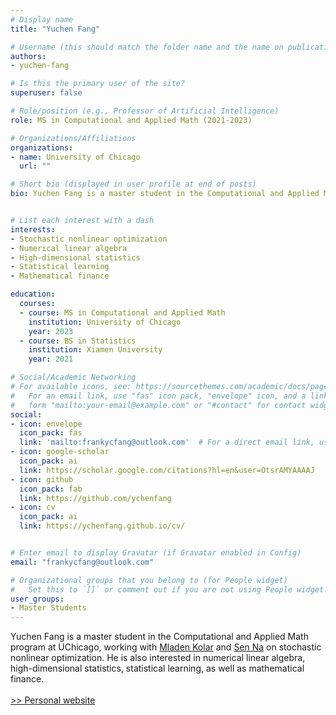 ```yaml
---
# Display name
title: "Yuchen Fang"

# Username (this should match the folder name and the name on publications)
authors:
- yuchen-fang

# Is this the primary user of the site?
superuser: false

# Role/position (e.g., Professor of Artificial Intelligence)
role: MS in Computational and Applied Math (2021-2023)

# Organizations/Affiliations
organizations:
- name: University of Chicago
  url: ""

# Short bio (displayed in user profile at end of posts)
bio: Yuchen Fang is a master student in the Computational and Applied Math program at UChicago, working with Mladen Kolar and Sen Na on stochastic nonlinear optimization. He is also interested in numerical linear algebra, high-dimensional statistics, statistical learning, as well as mathematical finance.


# List each interest with a dash
interests:
- Stochastic nonlinear optimization
- Numerical linear algebra
- High-dimensional statistics
- Statistical learning
- Mathematical finance

education:
  courses:
  - course: MS in Computational and Applied Math
    institution: University of Chicago
    year: 2023  
  - course: BS in Statistics
    institution: Xiamen University
    year: 2021

# Social/Academic Networking
# For available icons, see: https://sourcethemes.com/academic/docs/page-builder/#icons
#   For an email link, use "fas" icon pack, "envelope" icon, and a link in the
#   form "mailto:your-email@example.com" or "#contact" for contact widget.
social:
- icon: envelope
  icon_pack: fas
  link: 'mailto:frankycfang@outlook.com'  # For a direct email link, use "mailto:test@example.org".
- icon: google-scholar
  icon_pack: ai
  link: https://scholar.google.com/citations?hl=en&user=OtsrAMYAAAAJ
- icon: github
  icon_pack: fab
  link: https://github.com/ychenfang
- icon: cv
  icon_pack: ai
  link: https://ychenfang.github.io/cv/


# Enter email to display Gravatar (if Gravatar enabled in Config)
email: "frankycfang@outlook.com"

# Organizational groups that you belong to (for People widget)
#   Set this to `[]` or comment out if you are not using People widget.
user_groups:
- Master Students
---
```

Yuchen Fang is a master student in the Computational and Applied Math program at UChicago, working with [Mladen Kolar](/authors/mladen-kolar) and [Sen Na](/authors/sen-na) on stochastic nonlinear optimization. He is also interested in numerical linear algebra, high-dimensional statistics, statistical learning, as well as mathematical finance.
\
\
[>> Personal website](https://ychenfang.github.io/)


